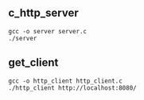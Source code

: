 ## c_http_server
```
gcc -o server server.c 
./server  
```

## get_client
```
gcc -o http_client http_client.c
./http_client http://localhost:8080/
```